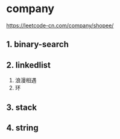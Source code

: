 # company

https://leetcode-cn.com/company/shopee/

## 1. binary-search

## 2. linkedlist

1. 浪漫相遇
2. 环

## 3. stack

## 4. string

